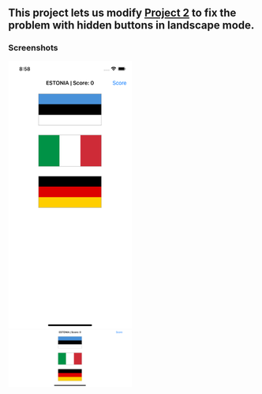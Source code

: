 ## This project lets us modify [Project 2](https://github.com/deathlezz/100-Days-of-Swift/tree/main/02-Project2) to fix the problem with hidden buttons in landscape mode.

### Screenshots

<img src="https://github.com/deathlezz/100-Days-of-Swift/blob/main/07-Project6a/Screenshots/Screenshot1.png" width=250> ‎ <img src="https://github.com/deathlezz/100-Days-of-Swift/blob/main/07-Project6a/Screenshots/Screenshot2.png" width=250>
